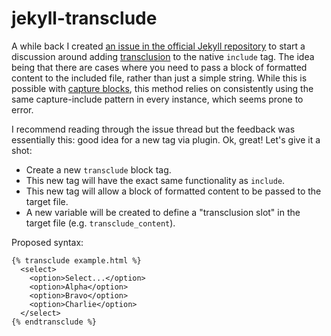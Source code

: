 # jekyll-transclude

A while back I created [an issue in the official Jekyll repository](https://github.com/jekyll/jekyll/issues/6789) to start a discussion around adding [transclusion](https://en.wikipedia.org/wiki/Transclusion) to the native `include` tag. The idea being that there are cases where you need to pass a block of formatted content to the included file, rather than just a simple string. While this is possible with [capture blocks](https://shopify.github.io/liquid/tags/variable/#capture), this method relies on consistently using the same capture-include pattern in every instance, which seems prone to error.

I recommend reading through the issue thread but the feedback was essentially this: good idea for a new tag via plugin. Ok, great! Let's give it a shot:

* Create a new `transclude` block tag.
* This new tag will have the exact same functionality as `include`.
* This new tag will allow a block of formatted content to be passed to the target file.
* A new variable will be created to define a "transclusion slot" in the target file (e.g. `transclude_content`).

Proposed syntax:

```
{% transclude example.html %}
  <select>
    <option>Select...</option>
    <option>Alpha</option>
    <option>Bravo</option>
    <option>Charlie</option>
  </select>
{% endtransclude %}
```
